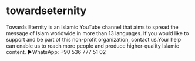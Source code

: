 # towardseternity
Towards Eternity is an Islamic YouTube channel that aims to spread the message of Islam worldwide in more than 13 languages. If you would like to support and be part of this non-profit organization, contact us.Your help can enable us to reach more people and produce higher-quality Islamic content. ►WhatsApp: +90 536 777 51 02 
